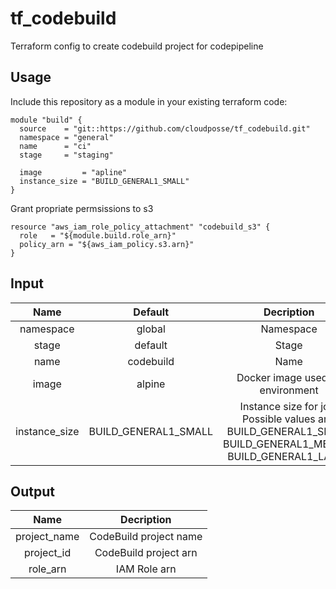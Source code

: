 # tf_codebuild

Terraform config to create codebuild project for codepipeline

## Usage

Include this repository as a module in your existing terraform code:

```
module "build" {
  source    = "git::https://github.com/cloudposse/tf_codebuild.git"
  namespace = "general"
  name      = "ci"
  stage     = "staging"

  image         = "apline"
  instance_size = "BUILD_GENERAL1_SMALL"
}
```

Grant propriate permsissions to s3

```
resource "aws_iam_role_policy_attachment" "codebuild_s3" {
  role   = "${module.build.role_arn}"
  policy_arn = "${aws_iam_policy.s3.arn}"
}
```

## Input

|      Name     |        Default       |                                                    Decription                                                    |
|:-------------:|:--------------------:|:----------------------------------------------------------------------------------------------------------------:|
|   namespace   |        global        |                                                     Namespace                                                    |
|     stage     |        default       |                                                      Stage                                                       |
|      name     |       codebuild      |                                                       Name                                                       |
|     image     |        alpine        |                                         Docker image used as environment                                         |
| instance_size | BUILD_GENERAL1_SMALL |  Instance size for job.  Possible values are:  BUILD_GENERAL1_SMALL  BUILD_GENERAL1_MEDIUM  BUILD_GENERAL1_LARGE |

## Output

|     Name     |       Decription       |
|:------------:|:----------------------:|
| project_name | CodeBuild project name |
|  project_id  |  CodeBuild project arn |
|   role_arn   |      IAM Role arn      |
